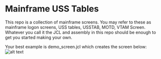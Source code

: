# Mainframe USS Tables
This repo is a collection of mainframe screens. You may refer to these as mainframe logon screens, USS tables, USSTAB, MOTD, VTAM Screen. Whatever you call it the JCL and assembly in this repo should be enough to get you started making your own. 

Your best example is demo_screen.jcl which creates the screen below:
![alt text](https://raw.githubusercontent.com/mainframed/usstable/master/demo_screen.png "Demo VTAM Screen")


